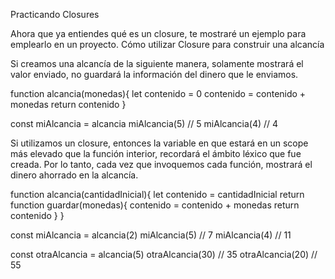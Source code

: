Practicando Closures

Ahora que ya entiendes qué es un closure, te mostraré un ejemplo para emplearlo en un proyecto.
Cómo utilizar Closure para construir una alcancía

Si creamos una alcancía de la siguiente manera, solamente mostrará el valor enviado, no guardará la información del dinero que le enviamos.

function alcancia(monedas){
    let contenido = 0
    contenido = contenido + monedas
    return contenido
}

const miAlcancia = alcancia
miAlcancia(5) // 5
miAlcancia(4) // 4

Si utilizamos un closure, entonces la variable en que estará en un scope más elevado que la función interior, recordará el ámbito léxico que fue creada. Por lo tanto, cada vez que invoquemos cada función, mostrará el dinero ahorrado en la alcancía.

function alcancia(cantidadInicial){
  let contenido = cantidadInicial
  return function guardar(monedas){
    contenido = contenido + monedas
    return contenido
  }
}

const miAlcancia = alcancia(2)
miAlcancia(5) // 7
miAlcancia(4) // 11

const otraAlcancia = alcancia(5)
otraAlcancia(30) // 35
otraAlcancia(20) // 55
